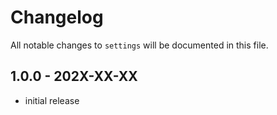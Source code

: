 # Changelog

All notable changes to `settings` will be documented in this file.

## 1.0.0 - 202X-XX-XX

- initial release
